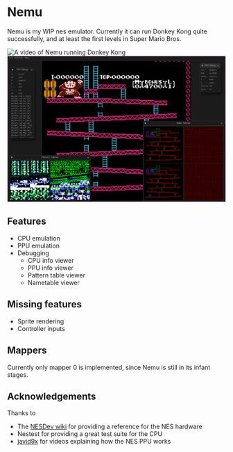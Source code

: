 # Nemu

Nemu is my WIP nes emulator. Currently it can run Donkey Kong quite
successfully, and at least the first levels in Super Mario Bros.

![A video of Nemu running Donkey Kong](https://raw.githubusercontent.com/Quaqqer/nemu/master/res/github/dk.gif)
![A screenshot of Nemu running Donkey Kong with debugging utilities](https://raw.githubusercontent.com/Quaqqer/nemu/master/res/github/screenshot.png)

## Features

- CPU emulation
- PPU emulation
- Debugging
  - CPU info viewer
  - PPU info viewer
  - Pattern table viewer
  - Nametable viewer

## Missing features

- Sprite rendering
- Controller inputs

## Mappers

Currently only mapper 0 is implemented, since Nemu is still in its infant stages.

## Acknowledgements

Thanks to

- The [NESDev wiki](https://www.nesdev.org/) for providing a reference for the NES hardware
- Nestest for providing a great test suite for the CPU
- [javid9x](https://www.youtube.com/@javidx9) for videos explaining how the NES PPU works
